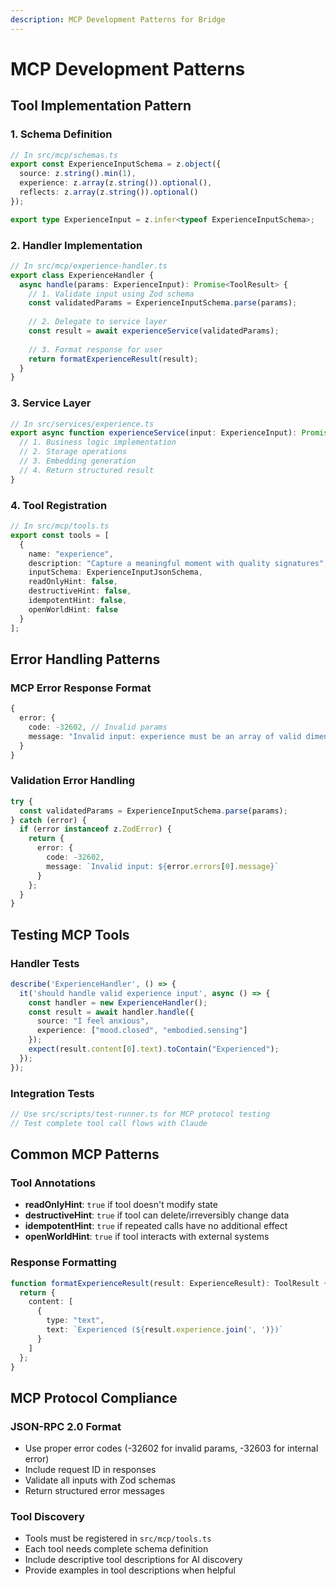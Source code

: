 ```yaml
---
description: MCP Development Patterns for Bridge
---
```


# MCP Development Patterns

## Tool Implementation Pattern

### 1. Schema Definition
```typescript
// In src/mcp/schemas.ts
export const ExperienceInputSchema = z.object({
  source: z.string().min(1),
  experience: z.array(z.string()).optional(),
  reflects: z.array(z.string()).optional()
});

export type ExperienceInput = z.infer<typeof ExperienceInputSchema>;
```

### 2. Handler Implementation
```typescript
// In src/mcp/experience-handler.ts
export class ExperienceHandler {
  async handle(params: ExperienceInput): Promise<ToolResult> {
    // 1. Validate input using Zod schema
    const validatedParams = ExperienceInputSchema.parse(params);
    
    // 2. Delegate to service layer
    const result = await experienceService(validatedParams);
    
    // 3. Format response for user
    return formatExperienceResult(result);
  }
}
```

### 3. Service Layer
```typescript
// In src/services/experience.ts
export async function experienceService(input: ExperienceInput): Promise<ExperienceResult> {
  // 1. Business logic implementation
  // 2. Storage operations
  // 3. Embedding generation
  // 4. Return structured result
}
```

### 4. Tool Registration
```typescript
// In src/mcp/tools.ts
export const tools = [
  {
    name: "experience",
    description: "Capture a meaningful moment with quality signatures",
    inputSchema: ExperienceInputJsonSchema,
    readOnlyHint: false,
    destructiveHint: false,
    idempotentHint: false,
    openWorldHint: false
  }
];
```

## Error Handling Patterns

### MCP Error Response Format
```typescript
{
  error: {
    code: -32602, // Invalid params
    message: "Invalid input: experience must be an array of valid dimensions"
  }
}
```

### Validation Error Handling
```typescript
try {
  const validatedParams = ExperienceInputSchema.parse(params);
} catch (error) {
  if (error instanceof z.ZodError) {
    return {
      error: {
        code: -32602,
        message: `Invalid input: ${error.errors[0].message}`
      }
    };
  }
}
```

## Testing MCP Tools

### Handler Tests
```typescript
describe('ExperienceHandler', () => {
  it('should handle valid experience input', async () => {
    const handler = new ExperienceHandler();
    const result = await handler.handle({
      source: "I feel anxious",
      experience: ["mood.closed", "embodied.sensing"]
    });
    expect(result.content[0].text).toContain("Experienced");
  });
});
```

### Integration Tests
```typescript
// Use src/scripts/test-runner.ts for MCP protocol testing
// Test complete tool call flows with Claude
```

## Common MCP Patterns

### Tool Annotations
- **readOnlyHint**: `true` if tool doesn't modify state
- **destructiveHint**: `true` if tool can delete/irreversibly change data
- **idempotentHint**: `true` if repeated calls have no additional effect
- **openWorldHint**: `true` if tool interacts with external systems

### Response Formatting
```typescript
function formatExperienceResult(result: ExperienceResult): ToolResult {
  return {
    content: [
      {
        type: "text",
        text: `Experienced (${result.experience.join(', ')})`
      }
    ]
  };
}
```

## MCP Protocol Compliance

### JSON-RPC 2.0 Format
- Use proper error codes (-32602 for invalid params, -32603 for internal error)
- Include request ID in responses
- Validate all inputs with Zod schemas
- Return structured error messages

### Tool Discovery
- Tools must be registered in `src/mcp/tools.ts`
- Each tool needs complete schema definition
- Include descriptive tool descriptions for AI discovery
- Provide examples in tool descriptions when helpful 